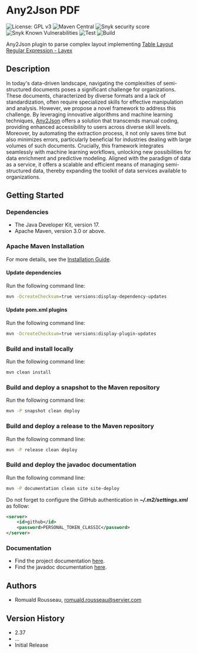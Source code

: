 # Any2Json PDF

![License: GPL v3](https://img.shields.io/badge/License-GPLv3-blue.svg)
![Maven Central](https://maven-badges.herokuapp.com/maven-central/com.github.romualdrousseau/any2json-pdf/badge.svg)
![Snyk security score](https://snyk-widget.herokuapp.com/badge/mvn/com.github.romualdrousseau/any2json-pdf/badge.svg)
![Snyk Known Vulnerabilities](https://snyk.io/test/github/com.github.romualdrousseau/any2json-pdf/badge.svg)
![Test](https://github.com/RomualdRousseau/Any2Json-Pdf/actions/workflows/build-and-test.yml/badge.svg)
![Build](https://github.com/RomualdRousseau/Any2Json-Pdf/actions/workflows/build-and-deploy.yml/badge.svg)

Any2Json plugin to parse complex layout implementing [Table Layout Regular Expression - Layex](https://romualdrousseau.github.io/Any2Json-Documents/white_papers/)

## Description

In today's data-driven landscape, navigating the complexities of semi-structured documents poses a significant challenge
for organizations. These documents, characterized by diverse formats and a lack of standardization, often require
specialized skills for effective manipulation and analysis. However, we propose a novel framework to address this
challenge. By leveraging innovative algorithms and machine learning techniques, [Any2Json](https://github.com/RomualdRousseau/Any2Json)
offers a solution that transcends manual coding, providing enhanced accessibility to users across diverse skill levels.
Moreover, by automating the extraction process, it not only saves time but also minimizes errors, particularly beneficial
for industries dealing with large volumes of such documents. Crucially, this framework integrates seamlessly with machine
learning workflows, unlocking new possibilities for data enrichment and predictive modeling. Aligned with the paradigm of
data as a service, it offers a scalable and efficient means of managing semi-structured data, thereby expanding the toolkit
of data services available to organizations.

## Getting Started

### Dependencies

* The Java Developer Kit, version 17.
* Apache Maven, version 3.0 or above.

### Apache Maven Installation

For more details, see the [Installation Guide](https://maven.apache.org/install.html).

#### Update dependencies

Run the following command line:

```bash
mvn -DcreateChecksum=true versions:display-dependency-updates
```

#### Update pom.xml plugins

Run the following command line:

```bash
mvn -DcreateChecksum=true versions:display-plugin-updates
```

### Build and install locally

Run the following command line:

```bash
mvn clean install
```

### Build and deploy a snapshot to the Maven repository

Run the following command line:

```bash
mvn -P snapshot clean deploy
```

### Build and deploy a release to the Maven repository

Run the following command line:

```bash
mvn -P release clean deploy
```

### Build and deploy the javadoc documentation

Run the following command line:

```bash
mvn -P documentation clean site site-deploy
```

Do not forget to configure the GitHub authentication in ***~/.m2/settings.xml*** as follow:

```xml
<server>
    <id>github</id>
    <password>PERSONAL_TOKEN_CLASSIC</password>
</server>
```

### Documentation

* Find the project documentation [here](https://romualdrousseau.github.io/Any2Json-Documents/).
* Find the javadoc documentation [here](https://romualdrousseau.github.io/Any2Json-Pdf/).

## Authors

* Romuald Rousseau, romuald.rousseau@servier.com

## Version History

* 2.37
* ...
* Initial Release
